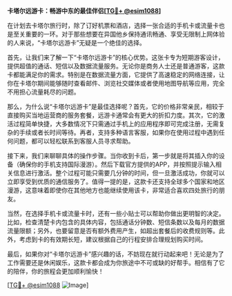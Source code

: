 **卡塔尔远游卡：畅游中东的最佳伴侣[[TG💪+ @esim1088](https://t.me/s/esim1088)]**

在计划去卡塔尔旅行时，除了订好机票和酒店，选择一张合适的手机卡或流量卡也是至关重要的一环。对于那些想要在异国他乡保持通讯畅通、享受无限制上网体验的人来说，“卡塔尔远游卡”无疑是一个绝佳的选择。

首先，让我们来了解一下“卡塔尔远游卡”的核心优势。这张卡专为短期游客设计，提供超值的通话、短信以及数据流量服务。无论你是商务人士还是普通游客，这款卡都能满足你的需求。特别是在数据流量方面，它提供了高速稳定的网络连接，让你在卡塔尔期间能够随时查看邮件、浏览社交媒体或者使用地图导航等应用，完全不用担心流量耗尽的问题。

那么，为什么说“卡塔尔远游卡”是最佳选择呢？首先，它的价格非常亲民，相较于直接购买当地运营商的服务套餐，远游卡通常会有更大的折扣力度。其次，它的激活过程简单快捷，大多数情况下只需通过手机上的应用程序即可完成注册，无需复杂的手续或者长时间等待。再者，支持多种语言客服，如果你在使用过程中遇到任何问题，都可以轻松联系到客服人员寻求帮助。

接下来，我们来聊聊具体的操作步骤。当你收到卡后，第一步就是将其插入你的设备（确保你的手机支持国际漫游）。然后下载官方提供的APP，并按照提示输入相关信息进行激活。整个过程可能只需要几分钟的时间，但一旦激活成功，你就可以立即享受到优质的通信服务了。值得一提的是，这款卡还支持全球多个国家和地区漫游，这意味着即使你在其他地方也能继续使用该卡，非常适合喜欢四处旅行的朋友。

当然，在选择手机卡或流量卡时，还有一些小贴士可以帮助你做出更明智的决定。比如，检查清楚卡内包含的具体内容，包括通话分钟数、短信条数以及每月的数据流量限额；另外，也要留意是否有额外费用产生，如超出套餐后的收费规则等。此外，考虑到卡的有效期长短，建议根据自己的行程安排合理规划购买时间。

最后，如果你对“卡塔尔远游卡”感兴趣的话，不妨现在就行动起来吧！无论是为了工作需要还是休闲娱乐，这款卡都会成为你旅途中不可或缺的好帮手。相信有了它的陪伴，你的旅程会更加顺利愉快！

[[TG💪+ @esim1088](https://t.me/s/esim1088) ![Image](https://i.postimg.cc/4NQfJmqS/Snipaste-2025-05-13-00-14-12.png)]